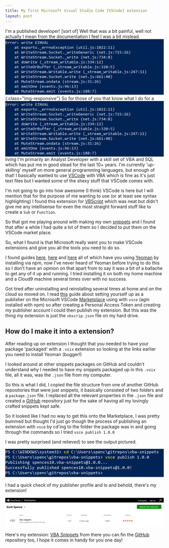 ```yaml
---
title: My first Microsoft Visual Studio Code [VSCode] extension
layout: post
---
```


I'm a published developer! [sort of] Well that was a bit painful, well not actually I mean from the documentation I feel I was a bit mislead.![YeomanErr](/images/YeomanErr.PNG){:class="img-responsive"} 
<img align="right" src="/images/YeomanErr.PNG">
So for those of you that know what I do for a living I'm primarily an Analyst Developer with a skill set of VBA and SQL which has put me in good stead for the last 10+ years. I'm currently 'up-skilling' myself on more general programming languages, but enough of that! I basically wanted to use [VSCode](https://code.visualstudio.com/) with VBA which is fine as it's just text files but I wanted some of the shexy stuff that VSCode comes with.

<!--more-->

I'm not going to go into how awesome (I think) VSCode is here but I will mention that for the purpose of me wanting to use (or at least see syntax highlighting) I found this extension for [VBScript](https://marketplace.visualstudio.com/items?itemName=luggage66.VBScript) which was neat but didn't give me any intellisense for even the most straight forward stuff like to create a ```Sub``` or ```Function```.

So that got me playing around with making my own [snippets](https://code.visualstudio.com/Docs/customization/userdefinedsnippets) and I found that after a while I had quite a lot of them so I decided to put them on the VSCode market place.

So, what I found is that Microsoft really want you to make VSCode extensions and give you all the tools you need to do so. 

I found guides [here](https://code.visualstudio.com/docs/extensions/overview), [here](https://code.visualstudio.com/docs/extensions/example-hello-world) and [here](https://code.visualstudio.com/docs/extensions/testing-extensions) all of which have you using [Yeoman](http://yeoman.io/) by installing via npm, now I've never heard of Yeoman before trying to do this so I don't have an opinion on that apart from to say it was a bit of a ballache to get any of it up and running. I tried installing it on both my home machine and a Cloud9 machine several times over with no success.

<!--oldYeo Pos-->

Got tired after uninstalling and reinstalling several times at home and on the cloud so moved on. I read [this](https://code.visualstudio.com/docs/tools/vscecli) guide about setting yourself up as a publisher on the Microsoft VSCode [Marketplace](https://marketplace.visualstudio.com/) using with ```vsce``` (agin installed with npm) so after creating a Personal Access Token and creating my publisher account I could then publish my extension. But this was the thing my extension is just the ```vbscrip.json``` file on my hard drive.

## How do I make it into a extension?

After reading up on extension I thought that you needed to have your package 'packaged' with a ```.vsix``` extension so looking at the links earlier you need to install Yeoman (bugger!)

I looked around at other snippets packages on GitHub and couldn't understand why I needed to have my snippets packaged up in this ```.vsix``` file, all it was, was the ```.json``` file from my computer.

So this is what I did, I copied the file structure from one of another GitHub repositories that were just snippets, it basically consisted of two folders and a ```package.json``` file. I replaced all the relevant properties in the ```.json``` file and created a [GitHub](https://github.com/spences10/vba-snippets) repository just for the sake of having all my lovingly crafted snippets kept safe.

So it looked like I had no way to get this onto the Marketplace, I was pretty bummed but thought I'd just go though the process of publishing an extension with ```vsce``` by cd'ing to the folder the package was in and going through the commands so I tried ```vsce publish 1.0.0``` 

I was pretty surprised (and relieved) to see the output pictured.

![vscePublish](/images/vscePublish.PNG)

I had a quick check of my publisher profile and lo and behold, there's my extension!

![YeomanErr](/images/MarketplaceExtensionsManagement.PNG)

Here's my extension: [VBA Snippets](https://marketplace.visualstudio.com/items?itemName=spences10.vba-snippets) from there you can fin the [GitHub](https://github.com/spences10/vba-snippets) repository too, I hope it comes in handy for you one day!

